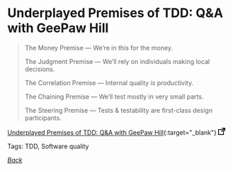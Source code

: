 # Underplayed Premises of TDD: Q&A with GeePaw Hill

> The Money Premise — We’re in this for the money.
>
> The Judgment Premise — We’ll rely on individuals making local decisions.
>
> The Correlation Premise — Internal quality *is* productivity.
>
> The Chaining Premise — We’ll test mostly in very small parts.
>
> The Steering Premise — Tests & testability are first-class design participants.

[Underplayed Premises of TDD: Q&A with GeePaw Hill](https://www.info-site.com/doc){:target="_blank"} ![external redirect](../../img/ext-redir.png)

Tags: TDD, Software quality

[_Back_](../)

